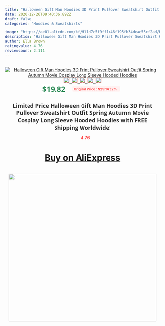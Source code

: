 ```yaml
---
title: "Halloween Gift Man Hoodies 3D Print Pullover Sweatshirt Outfit Spring Autumn Movie Cosplay Long Sleeve Hooded Hoodies"
date: 2020-12-26T09:40:36.892Z
draft: false
categories: "Hoodies & Sweatshirts"

image: "https://ae01.alicdn.com/kf/H11d7c5f9ff1c46f195fb34deac55cf2ad/Halloween-Gift-Man-Hoodies-3D-Print-Pullover-Sweatshirt-Outfit-Spring-Autumn-Movie-Cosplay-Long-Sleeve-Hooded.jpg"
description: "Halloween Gift Man Hoodies 3D Print Pullover Sweatshirt Outfit Spring Autumn Movie Cosplay Long Sleeve Hooded Hoodies"
author: Ella Brown
ratingvalue: 4.76
reviewcount: 2.111
---
```

<br>
<div style="text-align: center;">
<a href="https://s.click.aliexpress.com/e/_98019L" target="_blank" rel="nofollow noopener noreferrer"><img alt="Halloween Gift Man Hoodies 3D Print Pullover Sweatshirt Outfit Spring Autumn Movie Cosplay Long Sleeve Hooded Hoodies" class="magnifier-image" src="https://ae01.alicdn.com/kf/H11d7c5f9ff1c46f195fb34deac55cf2ad/Halloween-Gift-Man-Hoodies-3D-Print-Pullover-Sweatshirt-Outfit-Spring-Autumn-Movie-Cosplay-Long-Sleeve-Hooded.jpg_640x640.jpg">
<br>
<img style="border:1px solid salmon" src="https://ae01.alicdn.com/kf/H11d7c5f9ff1c46f195fb34deac55cf2ad/Halloween-Gift-Man-Hoodies-3D-Print-Pullover-Sweatshirt-Outfit-Spring-Autumn-Movie-Cosplay-Long-Sleeve-Hooded.jpg_120x120.jpg">&nbsp;&nbsp;<img style="border:1px solid salmon" src="https://ae01.alicdn.com/kf/H57f0debd284e487bbbc0f9bc85e15ac78/Halloween-Gift-Man-Hoodies-3D-Print-Pullover-Sweatshirt-Outfit-Spring-Autumn-Movie-Cosplay-Long-Sleeve-Hooded.jpg_120x120.jpg">&nbsp;&nbsp;<img style="border:1px solid salmon" src="https://ae01.alicdn.com/kf/H2fa55fa00ac84cc1957cd3b549a2c7aaI/Halloween-Gift-Man-Hoodies-3D-Print-Pullover-Sweatshirt-Outfit-Spring-Autumn-Movie-Cosplay-Long-Sleeve-Hooded.jpg_120x120.jpg">&nbsp;&nbsp;<img style="border:1px solid salmon" src="https://ae01.alicdn.com/kf/H4f146a5bb5364a0c94c1712748b9b0a2a/Halloween-Gift-Man-Hoodies-3D-Print-Pullover-Sweatshirt-Outfit-Spring-Autumn-Movie-Cosplay-Long-Sleeve-Hooded.jpg_120x120.jpg">&nbsp;&nbsp;<img style="border:1px solid salmon" src="https://ae01.alicdn.com/kf/Hca736f6c5f5d4e28b117487c1034e829N/Halloween-Gift-Man-Hoodies-3D-Print-Pullover-Sweatshirt-Outfit-Spring-Autumn-Movie-Cosplay-Long-Sleeve-Hooded.jpg_120x120.jpg"></a></div><br0>
<div style="text-align: center;"><span style="background-color: white; border: 0px; box-sizing: border-box; color: seagreen; display: inline-block; font-family: &quot;open sans&quot; , &quot;arial&quot; , &quot;helvetica&quot; , sans-serif , &quot;heiti&quot;; font-size: 24px; font-stretch: inherit; font-weight: 700; line-height: inherit; margin: 0px 10px 0px 0px; padding: 0px; vertical-align: middle;">$19.82 </span>
<span style="background: rgb(255 , 241 , 241); border-radius: 3px; border: 0px; box-sizing: border-box; color: #ff4747; display: inline-block; font-family: inherit; font-size: 12px; font-stretch: inherit; font-style: inherit; font-variant: inherit; font-weight: 600; line-height: inherit; margin: 0px; padding: 2px 5px; transform: scale(0.9); vertical-align: middle;">Original Price : <b style="text-decoration: line-through;">$29.14 </b> 32%&nbsp;&nbsp;</span></div>
<h1 style="color: #333333; display: inline-block; font-family: &quot;open sans&quot; , &quot;arial&quot; , &quot;helvetica&quot; , sans-serif , &quot;heiti&quot;; font-size: 18px; font-stretch: inherit; font-weight: 700; text-align: center;">Limited Price Halloween Gift Man Hoodies 3D Print Pullover Sweatshirt Outfit Spring Autumn Movie Cosplay Long Sleeve Hooded Hoodies with FREE Shipping Worldwide!</h1>
<div style="color: #ff4747; text-align: center;">
<img src="https://4.bp.blogspot.com/-M0ZcTcb-5uY/XleCXlxnR4I/AAAAAAAAAEc/OrjgMkXV1oMQFaCRZj5HQwOCBcu3w1FegCPcBGAYYCw/s1600/star.png" style="height: 15px;">&nbsp;<b>4.76</b></div>
<div class="button_cont" align="center"><a class="buynow_a" href="https://s.click.aliexpress.com/e/_98019L" target="_blank" rel="nofollow noopener noreferrer"><H1>Buy on AliExpress</H1></a></div><br>
<div class="separator" style="clear: both; text-align: center;">
<img src="https://lh3.googleusercontent.com/-pTy5HemUv9M/XlePHvY0dAI/AAAAAAAAAE4/0nX5iRUoIWY8eMW9Dpxeirr157OZliDIgCLcBGAsYHQ/s1600/badge.gif" width="480">
</div>
